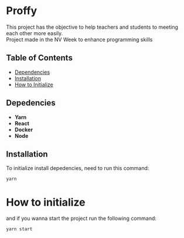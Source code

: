 # Proffy

This project has the objective to help teachers and students to
meeting each other more easily. <br>
Project made in the NV Week to enhance programming skills 

## Table of Contents
 - [Dependencies](#Dependencies)
 - [Installation](#Installation)
 - [How to Initialize](#how-to-initialize)

## Depedencies

 - **Yarn**
 - **React**
 - **Docker**
 - **Node**

 ## Installation
To initialize install depedencies, need to run this command:
 ```
 yarn
 ```

# How to initialize

and if you wanna start the project run the following command:
```
yarn start
```

